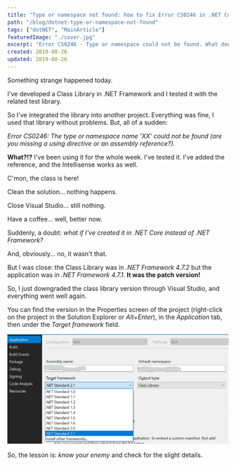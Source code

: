 ```yaml
---
title: "Type or namespace not found: how to fix Error CS0246 in .NET Core"
path: "/blog/dotnet-type-or-namespace-not-found"
tags: ["dotNET", "MainArticle"]
featuredImage: "./cover.jpg"
excerpt: "Error CS0246 - Type or namespace could not be found. What does it mean? Why does it happen? How can you solve it?"
created: 2019-08-26
updated: 2019-08-26
---
```


Something strange happened today.

I've developed a Class Library in .NET Framework and I tested it with the related test library.

So I've integrated the library into another project. Everything was fine, I used that library without problems. 
But, all of a sudden:

_Error CS0246: The type or namespace name 'XX' could not be found (are you missing a using directive or an assembly reference?)._

__What?!?__ I've been using it for the whole week. I've tested it. I've added the reference, and the Intellisense works as well.

C'mon, the class is here!

Clean the solution... nothing happens.

Close Visual Studio... still nothing.

Have a coffee... well, better now.

Suddenly, a doubt: _what if I've created it in .NET Core instead of .NET Framework?_

And, obviously... no, it wasn't that.

But I was close: the Class Library was in _.NET Framework 4.7.2_ but the application was in _.NET Framework 4.7.1_. __It was the patch version!__

So, I just downgraded the class library version through Visual Studio, and everything went well again.

You can find the version in the Properties screen of the project (right-click on the project in the Solution Explorer or _Alt+Enter_), in the _Application_ tab, then under the _Target framework_ field.

![.NET version selection on Visual Studio 2019](./dotnet-version-selector.png "How to select .NET version on Visual Studio 2019")

So, the lesson is: _know your enemy_ and check for the slight details.
